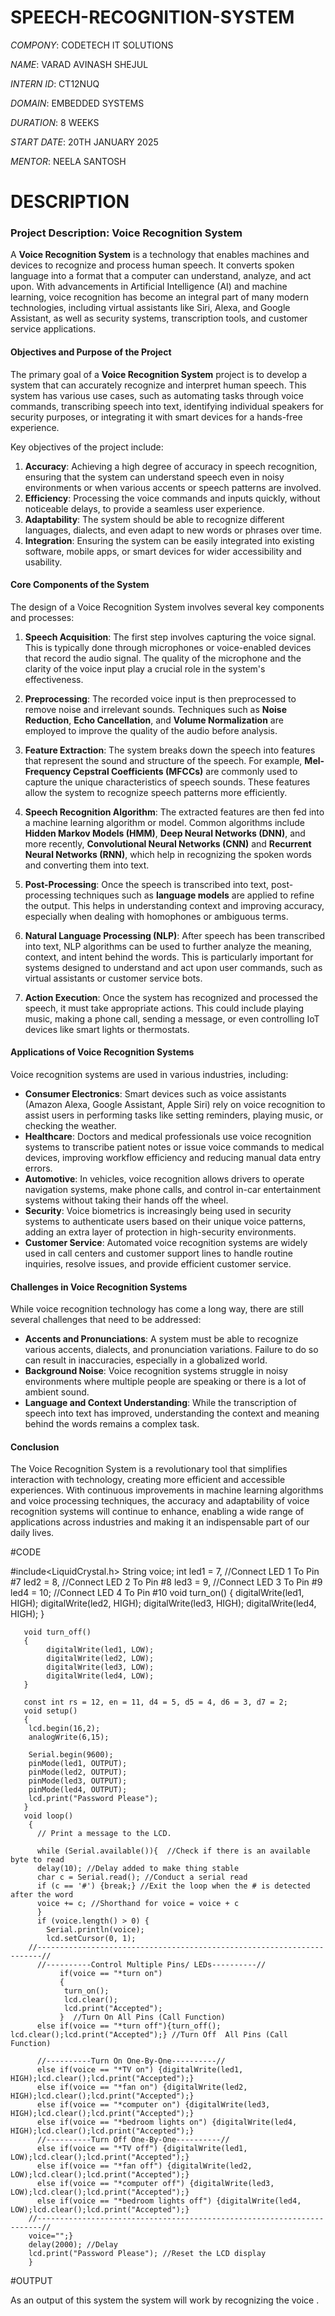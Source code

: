 
# SPEECH-RECOGNITION-SYSTEM

*COMPONY*: CODETECH IT SOLUTIONS

*NAME*: VARAD AVINASH SHEJUL

*INTERN ID*: CT12NUQ

*DOMAIN*: EMBEDDED SYSTEMS

*DURATION*: 8 WEEKS

*START DATE*: 20TH JANUARY 2025

*MENTOR*: NEELA SANTOSH

# DESCRIPTION

### Project Description: Voice Recognition System

A **Voice Recognition System** is a technology that enables machines and devices to recognize and process human speech. It converts spoken language into a format that a computer can understand, analyze, and act upon. With advancements in Artificial Intelligence (AI) and machine learning, voice recognition has become an integral part of many modern technologies, including virtual assistants like Siri, Alexa, and Google Assistant, as well as security systems, transcription tools, and customer service applications.

#### Objectives and Purpose of the Project

The primary goal of a **Voice Recognition System** project is to develop a system that can accurately recognize and interpret human speech. This system has various use cases, such as automating tasks through voice commands, transcribing speech into text, identifying individual speakers for security purposes, or integrating it with smart devices for a hands-free experience.

Key objectives of the project include:

1. **Accuracy**: Achieving a high degree of accuracy in speech recognition, ensuring that the system can understand speech even in noisy environments or when various accents or speech patterns are involved.
2. **Efficiency**: Processing the voice commands and inputs quickly, without noticeable delays, to provide a seamless user experience.
3. **Adaptability**: The system should be able to recognize different languages, dialects, and even adapt to new words or phrases over time.
4. **Integration**: Ensuring the system can be easily integrated into existing software, mobile apps, or smart devices for wider accessibility and usability.

#### Core Components of the System

The design of a Voice Recognition System involves several key components and processes:

1. **Speech Acquisition**: The first step involves capturing the voice signal. This is typically done through microphones or voice-enabled devices that record the audio signal. The quality of the microphone and the clarity of the voice input play a crucial role in the system's effectiveness.

2. **Preprocessing**: The recorded voice input is then preprocessed to remove noise and irrelevant sounds. Techniques such as **Noise Reduction**, **Echo Cancellation**, and **Volume Normalization** are employed to improve the quality of the audio before analysis.

3. **Feature Extraction**: The system breaks down the speech into features that represent the sound and structure of the speech. For example, **Mel-Frequency Cepstral Coefficients (MFCCs)** are commonly used to capture the unique characteristics of speech sounds. These features allow the system to recognize speech patterns more efficiently.

4. **Speech Recognition Algorithm**: The extracted features are then fed into a machine learning algorithm or model. Common algorithms include **Hidden Markov Models (HMM)**, **Deep Neural Networks (DNN)**, and more recently, **Convolutional Neural Networks (CNN)** and **Recurrent Neural Networks (RNN)**, which help in recognizing the spoken words and converting them into text.

5. **Post-Processing**: Once the speech is transcribed into text, post-processing techniques such as **language models** are applied to refine the output. This helps in understanding context and improving accuracy, especially when dealing with homophones or ambiguous terms.

6. **Natural Language Processing (NLP)**: After speech has been transcribed into text, NLP algorithms can be used to further analyze the meaning, context, and intent behind the words. This is particularly important for systems designed to understand and act upon user commands, such as virtual assistants or customer service bots.

7. **Action Execution**: Once the system has recognized and processed the speech, it must take appropriate actions. This could include playing music, making a phone call, sending a message, or even controlling IoT devices like smart lights or thermostats.

#### Applications of Voice Recognition Systems

Voice recognition systems are used in various industries, including:

- **Consumer Electronics**: Smart devices such as voice assistants (Amazon Alexa, Google Assistant, Apple Siri) rely on voice recognition to assist users in performing tasks like setting reminders, playing music, or checking the weather.
- **Healthcare**: Doctors and medical professionals use voice recognition systems to transcribe patient notes or issue voice commands to medical devices, improving workflow efficiency and reducing manual data entry errors.
- **Automotive**: In vehicles, voice recognition allows drivers to operate navigation systems, make phone calls, and control in-car entertainment systems without taking their hands off the wheel.
- **Security**: Voice biometrics is increasingly being used in security systems to authenticate users based on their unique voice patterns, adding an extra layer of protection in high-security environments.
- **Customer Service**: Automated voice recognition systems are widely used in call centers and customer support lines to handle routine inquiries, resolve issues, and provide efficient customer service.

#### Challenges in Voice Recognition Systems

While voice recognition technology has come a long way, there are still several challenges that need to be addressed:

- **Accents and Pronunciations**: A system must be able to recognize various accents, dialects, and pronunciation variations. Failure to do so can result in inaccuracies, especially in a globalized world.
- **Background Noise**: Voice recognition systems struggle in noisy environments where multiple people are speaking or there is a lot of ambient sound.
- **Language and Context Understanding**: While the transcription of speech into text has improved, understanding the context and meaning behind the words remains a complex task.

#### Conclusion

The Voice Recognition System is a revolutionary tool that simplifies interaction with technology, creating more efficient and accessible experiences. With continuous improvements in machine learning algorithms and voice processing techniques, the accuracy and adaptability of voice recognition systems will continue to enhance, enabling a wide range of applications across industries and making it an indispensable part of our daily lives.

#CODE

#include<LiquidCrystal.h>
String voice;
       int
       led1 = 7, //Connect LED 1 To Pin #7
       led2 = 8, //Connect LED 2 To Pin #8
       led3 = 9, //Connect LED 3 To Pin #9
       led4 = 10; //Connect LED 4 To Pin #10
        void turn_on()
       {
            digitalWrite(led1, HIGH);
            digitalWrite(led2, HIGH);
            digitalWrite(led3, HIGH);
            digitalWrite(led4, HIGH);
       }
       
       void turn_off()
       {
            digitalWrite(led1, LOW);
            digitalWrite(led2, LOW);
            digitalWrite(led3, LOW);
            digitalWrite(led4, LOW);
       }

       const int rs = 12, en = 11, d4 = 5, d5 = 4, d6 = 3, d7 = 2;
       void setup() 
       {
        lcd.begin(16,2);
        analogWrite(6,15);

        Serial.begin(9600);
        pinMode(led1, OUTPUT);
        pinMode(led2, OUTPUT);
        pinMode(led3, OUTPUT);
        pinMode(led4, OUTPUT);
        lcd.print("Password Please");
       }
       void loop() 
        {
          // Print a message to the LCD.

          while (Serial.available()){  //Check if there is an available byte to read
          delay(10); //Delay added to make thing stable
          char c = Serial.read(); //Conduct a serial read
          if (c == '#') {break;} //Exit the loop when the # is detected after the word
          voice += c; //Shorthand for voice = voice + c
          } 
          if (voice.length() > 0) {
            Serial.println(voice);
            lcd.setCursor(0, 1);
        //-----------------------------------------------------------------------//   
          //----------Control Multiple Pins/ LEDs----------// 
               if(voice == "*turn on") 
               {
                turn_on();
                lcd.clear();
                lcd.print("Accepted");
               }  //Turn On All Pins (Call Function)
          else if(voice == "*turn off"){turn_off(); lcd.clear();lcd.print("Accepted");} //Turn Off  All Pins (Call Function)

          //----------Turn On One-By-One----------//
          else if(voice == "*TV on") {digitalWrite(led1, HIGH);lcd.clear();lcd.print("Accepted");}
          else if(voice == "*fan on") {digitalWrite(led2, HIGH);lcd.clear();lcd.print("Accepted");}
          else if(voice == "*computer on") {digitalWrite(led3, HIGH);lcd.clear();lcd.print("Accepted");}
          else if(voice == "*bedroom lights on") {digitalWrite(led4, HIGH);lcd.clear();lcd.print("Accepted");}
          //----------Turn Off One-By-One----------//
          else if(voice == "*TV off") {digitalWrite(led1, LOW);lcd.clear();lcd.print("Accepted");}
          else if(voice == "*fan off") {digitalWrite(led2, LOW);lcd.clear();lcd.print("Accepted");}
          else if(voice == "*computer off") {digitalWrite(led3, LOW);lcd.clear();lcd.print("Accepted");}
          else if(voice == "*bedroom lights off") {digitalWrite(led4, LOW);lcd.clear();lcd.print("Accepted");}
        //-----------------------------------------------------------------------// 
        voice="";}
        delay(2000); //Delay 
        lcd.print("Password Please"); //Reset the LCD display
        }

#OUTPUT

As an output of this system the system will work by recognizing the voice .
